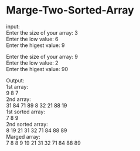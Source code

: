 # Marge-Two-Sorted-Array
input: <br/>
Enter the size of your array: 3 <br/>
Enter the low value: 6 <br/>
Enter the higest value: 9 <br/>

Enter the size of your array: 9 <br/>
Enter the low value: 2 <br/>
Enter the higest value: 90 <br/>

Output: <br/>
1st array: <br/>
  9   8   7 <br/>
2nd array: <br/>
 31  84  71  89   8  32  21  88  19 <br/>
1st sorted array: <br/>
  7   8   9 <br/>
2nd sorted array: <br/>
  8  19  21  31  32  71  84  88  89 <br/>
Marged array: <br/>
  7   8   8   9  19  21  31  32  71  84 88  89 <br/>
